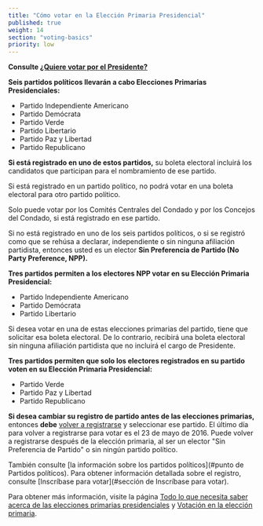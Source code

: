 ```yaml
---
title: "Cómo votar en la Elección Primaria Presidencial"
published: true
weight: 14
section: "voting-basics"
priority: low
---
```


**Consulte [¿Quiere votar por el Presidente?](https://drive.google.com/file/d/0B0h2E_kd8S-LemNBUGhaWTZXamRqQnRXb1pNMXFjeVZ4eWJz/view?usp=sharing)**  

**Seis partidos políticos llevarán a cabo Elecciones Primarias Presidenciales:**  
- Partido Independiente Americano  
- Partido Demócrata  
- Partido Verde  
- Partido Libertario  
- Partido Paz y Libertad  
- Partido Republicano  

**Si está registrado en uno de estos partidos,** su boleta electoral incluirá los candidatos que participan para el nombramiento de ese partido.  

Si está registrado en un partido político, no podrá votar en una boleta electoral para otro partido político.  

Solo puede votar por los Comités Centrales del Condado y por los Concejos del Condado, si está registrado en ese partido.  

Si no está registrado en uno de los seis partidos políticos, o si se registró como que se rehúsa a declarar, independiente o sin ninguna afiliación partidista, entonces usted es un elector **Sin Preferencia de Partido (No Party Preference, NPP).**  

**Tres partidos permiten a los electores NPP votar en su Elección Primaria Presidencial:**  
- Partido Independiente Americano  
- Partido Demócrata  
- Partido Libertario  

Si desea votar en una de estas elecciones primarias del partido, tiene que solicitar esa boleta electoral.  De lo contrario, recibirá una boleta electoral sin ninguna afiliación partidista que no incluirá el cargo de Presidente.  

**Tres partidos permiten que solo los electores registrados en su partido voten en su Elección Primaria Presidencial:**  
- Partido Verde  
- Partido Paz y Libertad  
- Partido Republicano  

**Si desea cambiar su registro de partido antes de las elecciones primarias,** entonces **debe** [volver a registrarse](http://registertovote.ca.gov/) y seleccionar ese partido. El último día para volver a registrarse para votar es el 23 de mayo de 2016. Puede volver a registrarse después de la elección primaria, al ser un elector "Sin Preferencia de Partido" o sin ningún partido político.  

También consulte [la información sobre los partidos políticos](#punto de Partidos políticos). Para obtener información detallada sobre el registro, consulte [Inscríbase para votar](#sección de Inscríbase para votar).  

Para obtener más información, visite la página [Todo lo que necesita saber acerca de las elecciones primarias presidenciales](http://lwv.org/blog/everything-you-need-know-about-presidential-primaries) y [Votación en la elección primaria](https://cavotes.org/vote/primary).  
